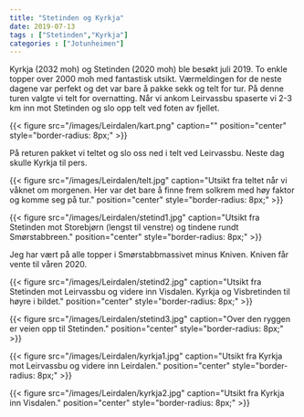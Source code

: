 ```yaml
---
title: "Stetinden og Kyrkja"
date: 2019-07-13
tags : ["Stetinden","Kyrkja"]
categories : ["Jotunheimen"]
---
```

Kyrkja (2032 moh) og Stetinden (2020 moh) ble besøkt juli 2019. To enkle topper over 2000 moh med fantastisk utsikt. Værmeldingen for de neste dagene var perfekt og det var bare å pakke sekk og telt for tur. På denne turen valgte vi telt for overnatting. Når vi ankom Leirvassbu spaserte vi 2-3 km inn mot Stetinden og slo opp telt ved foten av fjellet.

{{< figure src="/images/Leirdalen/kart.png" caption="" position="center" style="border-radius: 8px;" >}}

På returen pakket vi teltet og slo oss ned i telt ved Leirvassbu. Neste dag skulle Kyrkja til pers.

{{< figure src="/images/Leirdalen/telt.jpg" caption="Utsikt fra teltet når vi våknet om morgenen. Her var det bare å finne frem solkrem med høy faktor og komme seg på tur." position="center" style="border-radius: 8px;" >}}

{{< figure src="/images/Leirdalen/stetind1.jpg" caption="Utsikt fra Stetinden mot Storebjørn (lengst til venstre) og tindene rundt Smørstabbreen." position="center" style="border-radius: 8px;" >}}

Jeg har vært på alle topper i Smørstabbmassivet minus Kniven. Kniven får vente til våren 2020.

{{< figure src="/images/Leirdalen/stetind2.jpg" caption="Utsikt fra Stetinden mot Leirvassbu og videre inn Visdalen. Kyrkja og Visbretinden til høyre i bildet." position="center" style="border-radius: 8px;" >}}

{{< figure src="/images/Leirdalen/stetind3.jpg" caption="Over den ryggen er veien opp til Stetinden." position="center" style="border-radius: 8px;" >}}

{{< figure src="/images/Leirdalen/kyrkja1.jpg" caption="Utsikt fra Kyrkja mot Leirvassbu og videre inn Leirdalen." position="center" style="border-radius: 8px;" >}}

{{< figure src="/images/Leirdalen/kyrkja2.jpg" caption="Utsikt fra Kyrkja inn Visdalen." position="center" style="border-radius: 8px;" >}}
